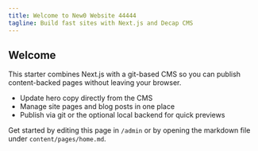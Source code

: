 ```yaml
---
title: Welcome to New0 Website 44444
tagline: Build fast sites with Next.js and Decap CMS
---
```


## Welcome

This starter combines Next.js with a git-based CMS so you can publish content-backed pages without leaving your browser.

- Update hero copy directly from the CMS
- Manage site pages and blog posts in one place
- Publish via git or the optional local backend for quick previews

Get started by editing this page in `/admin` or by opening the markdown file under `content/pages/home.md`.
